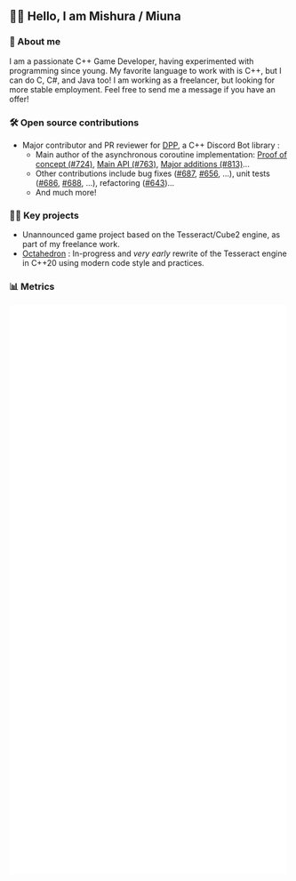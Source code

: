 ## 🙋‍♀️ Hello, I am Mishura / Miuna

### 🌺 About me
I am a passionate C++ Game Developer, having experimented with programming since young. My favorite language to work with is C++, but I can do C, C#, and Java too!
I am working as a freelancer, but looking for more stable employment. Feel free to send me a message if you have an offer!

### 🛠️ Open source contributions
 - Major contributor and PR reviewer for [DPP](https://github.com/brainboxdotcc/DPP), a C++ Discord Bot library :
   - Main author of the asynchronous coroutine implementation: [Proof of concept (#724)](https://github.com/brainboxdotcc/DPP/pull/724), [Main API (#763)](https://github.com/brainboxdotcc/DPP/pull/763), [Major additions (#813)](https://github.com/brainboxdotcc/DPP/pull/813)...
   - Other contributions include bug fixes ([#687](https://github.com/brainboxdotcc/DPP/pull/687), [#656](https://github.com/brainboxdotcc/DPP/pull/656), ...), unit tests ([#686](https://github.com/brainboxdotcc/DPP/pull/686), [#688](https://github.com/brainboxdotcc/DPP/pull/688), ...), refactoring ([#643](https://github.com/brainboxdotcc/DPP/pull/643))...
   - And much more!

### 👩‍💻 Key projects
 - Unannounced game project based on the Tesseract/Cube2 engine, as part of my freelance work.
 - [Octahedron](https://github.com/Mishura4/Octahedron) : In-progress and *very early* rewrite of the Tesseract engine in C++20 using modern code style and practices.


### 📊 Metrics
<picture>
  <img src="/github-metrics.svg" alt="Metrics">
</picture>

<!-- ![Anurag's GitHub stats](https://github-readme-stats.vercel.app/api?username=Mishura4&theme=material-palenight&show_icons=true&hide=issues&count_private=true) -->

<!--
**Mishura4/Mishura4** is a ✨ _special_ ✨ repository because its `README.md` (this file) appears on your GitHub profile.

Here are some ideas to get you started:

- 🔭 I’m currently working on ...
- 🌱 I’m currently learning ...
- 👯 I’m looking to collaborate on ...
- 🤔 I’m looking for help with ...
- 💬 Ask me about ...
- 📫 How to reach me: ...
- 😄 Pronouns: ...
- ⚡ Fun fact: ...
-->
